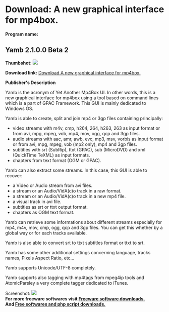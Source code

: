 # Download: A new graphical interface for mp4box.

**Program name:**

## Yamb 2.1.0.0 Beta 2

  
**Thumbshot:** ![](http://www.freewarefiles.com/screenshot/yamb_md.gif)   
  
**Download link:** [Download A new graphical interface for mp4box.](http://freesoftwares.boysofts.com/Yamb_program_19964.html)  
  


**Publisher's Description**  
  


Yamb is the acronym of Yet Another Mp4Box UI. In other words, this is a new graphical interface for mp4box using a tool based on command lines which is a part of GPAC Framework. This GUI is mainly dedicated to Windows OS. 

Yamb is able to create, split and join mp4 or 3gp files containing principally:

  * video streams with m4v, cmp, h264, 264, h263, 263 as input format or from avi, mpg, mpeg, vob, mp4, mov, ogg, qcp and 3gp files. 
  * audio streams with aac, amr, awb, evc, mp3, msv, vorbis as input format or from avi, mpg, mpeg, vob (mp2 only), mp4 and 3gp files. 
  * subtitles with srt (SubRip), ttxt (GPAC), sub (MicroDVD) and xml (QuickTime TeXML) as input formats. 
  * chapters from text format (OGM or GPAC). 

Yamb can also extract some streams. In this case, this GUI is able to recover:

  * a Video or Audio stream from avi files. 
  * a stream or an Audio/VidA(c)o track in a raw format. 
  * a stream or an Audio/VidA(c)o track in a new mp4 file. 
  * a visual track in avi file. 
  * subtitles as srt or ttxt output format. 
  * chapters as OGM text format. 

Yamb can retrieve some informations about different streams especially for mp4, m4v, mov, cmp, ogg, qcp and 3gp files. You can get this whether by a global way or for each tracks available.

Yamb is also able to convert srt to ttxt subtitles format or ttxt to srt. 

Yamb has some other additional settings concerning language, tracks names, Pixels Aspect Ratio, etc... 

Yamb supports Unicode/UTF-8 completely.

Yamb supports also tagging with mp4tags from mpeg4ip tools and AtomicParsley a very complete tagger dedicated to iTunes.

  
  
Screenshot: ![](http://www.freewarefiles.com/screenshot/yamb.gif)   
**For more freeware softwares visit [Freeware software downloads.](http://freesoftwares.boysofts.com/)**   
**And [Free softwares and php script downloads.](http://www.boysofts.com/)**
